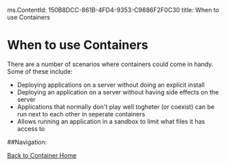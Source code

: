 ms.ContentId: 150B8DCC-861B-4FD4-9353-C9886F2F0C30
title: When to use Containers

# When to use Containers #

There are a number of scenarios where containers could come in handy.  Some of these include:

- Deploying applications on a server without doing an explicit install
- Deploying an application on a server without having side effects on the server
- Applications that normally don't play well togheter (or coexist) can be run next to each other in seperate containers
- Allows running an application in a sandbox to limit what files it has access to

##Navigation:

[Back to Container Home](../containers_welcome.md)